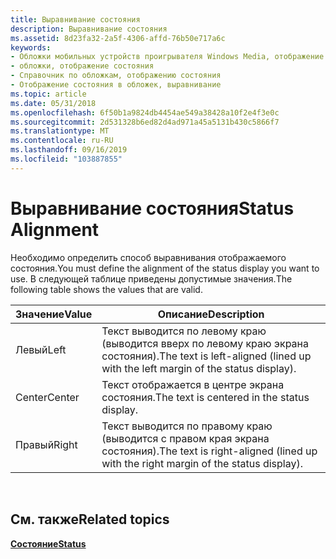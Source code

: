 ```yaml
---
title: Выравнивание состояния
description: Выравнивание состояния
ms.assetid: 8d23fa32-2a5f-4306-affd-76b50e717a6c
keywords:
- Обложки мобильных устройств проигрывателя Windows Media, отображение состояния
- обложки, отображение состояния
- Справочник по обложкам, отображению состояния
- Отображение состояния в обложек, выравнивание
ms.topic: article
ms.date: 05/31/2018
ms.openlocfilehash: 6f50b1a9824db4454ae549a38428a10f2e4f3e0c
ms.sourcegitcommit: 2d531328b6ed82d4ad971a45a5131b430c5866f7
ms.translationtype: MT
ms.contentlocale: ru-RU
ms.lasthandoff: 09/16/2019
ms.locfileid: "103887855"
---
```

# <a name="status-alignment"></a><span data-ttu-id="e8960-107">Выравнивание состояния</span><span class="sxs-lookup"><span data-stu-id="e8960-107">Status Alignment</span></span>

<span data-ttu-id="e8960-108">Необходимо определить способ выравнивания отображаемого состояния.</span><span class="sxs-lookup"><span data-stu-id="e8960-108">You must define the alignment of the status display you want to use.</span></span> <span data-ttu-id="e8960-109">В следующей таблице приведены допустимые значения.</span><span class="sxs-lookup"><span data-stu-id="e8960-109">The following table shows the values that are valid.</span></span>



| <span data-ttu-id="e8960-110">Значение</span><span class="sxs-lookup"><span data-stu-id="e8960-110">Value</span></span>  | <span data-ttu-id="e8960-111">Описание</span><span class="sxs-lookup"><span data-stu-id="e8960-111">Description</span></span>                                                                       |
|--------|-----------------------------------------------------------------------------------|
| <span data-ttu-id="e8960-112">Левый</span><span class="sxs-lookup"><span data-stu-id="e8960-112">Left</span></span>   | <span data-ttu-id="e8960-113">Текст выводится по левому краю (выводится вверх по левому краю экрана состояния).</span><span class="sxs-lookup"><span data-stu-id="e8960-113">The text is left-aligned (lined up with the left margin of the status display).</span></span>   |
| <span data-ttu-id="e8960-114">Center</span><span class="sxs-lookup"><span data-stu-id="e8960-114">Center</span></span> | <span data-ttu-id="e8960-115">Текст отображается в центре экрана состояния.</span><span class="sxs-lookup"><span data-stu-id="e8960-115">The text is centered in the status display.</span></span>                                       |
| <span data-ttu-id="e8960-116">Правый</span><span class="sxs-lookup"><span data-stu-id="e8960-116">Right</span></span>  | <span data-ttu-id="e8960-117">Текст выводится по правому краю (выводится с правом края экрана состояния).</span><span class="sxs-lookup"><span data-stu-id="e8960-117">The text is right-aligned (lined up with the right margin of the status display).</span></span> |



 

## <a name="related-topics"></a><span data-ttu-id="e8960-118">См. также</span><span class="sxs-lookup"><span data-stu-id="e8960-118">Related topics</span></span>

<dl> <dt>

[<span data-ttu-id="e8960-119">**Состояние**</span><span class="sxs-lookup"><span data-stu-id="e8960-119">**Status**</span></span>](status.md)
</dt> </dl>

 

 




